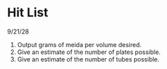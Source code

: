 
Hit List
==

9/21/28

1. Output grams of meida per volume desired.
2. Give an estimate of the number of plates possible.
3. Give an estimate of the number of tubes possible.
